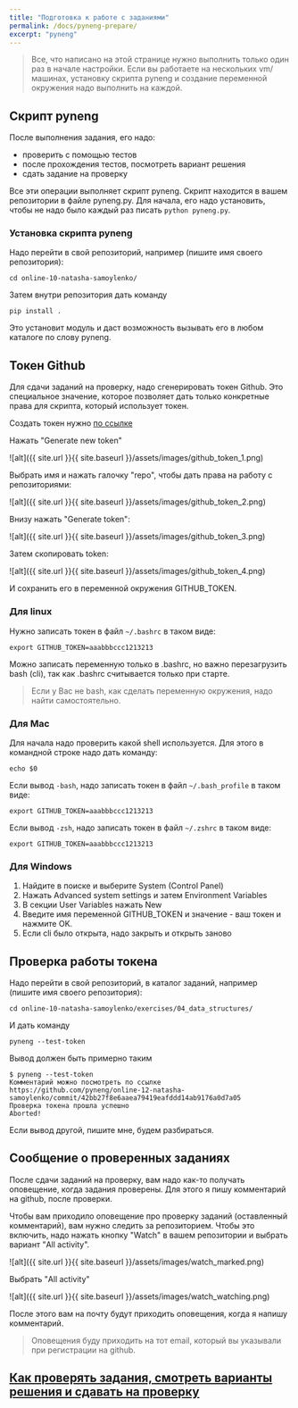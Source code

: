 ```yaml
---
title: "Подготовка к работе с заданиями"
permalink: /docs/pyneng-prepare/
excerpt: "pyneng"
---
```


> Все, что написано на этой странице нужно выполнить только один раз в начале настройки.
> Если вы работаете на нескольких vm/машинах, установку скрипта pyneng и создание переменной окружения
> надо выполнить на каждой.

## Скрипт pyneng

После выполнения задания, его надо:

* проверить с помощью тестов
* после прохождения тестов, посмотреть вариант решения
* сдать задание на проверку

Все эти операции выполняет скрипт pyneng. Скрипт находится в вашем репозитории в файле pyneng.py.
Для начала, его надо установить, чтобы не надо было каждый раз писать ``python pyneng.py``.

### Установка скрипта pyneng

Надо перейти в свой репозиторий, например (пишите имя своего репозитория):

```
cd online-10-natasha-samoylenko/
```

Затем внутри репозитория дать команду

```
pip install .
```

Это установит модуль и даст возможность вызывать его в любом каталоге по слову pyneng.

## Токен Github

Для сдачи заданий на проверку, надо сгенерировать токен Github. Это специальное значение, которое позволяет дать
только конкретные права для скрипта, который использует токен.


Создать токен нужно [по ссылке](https://github.com/settings/tokens)

Нажать "Generate new token"

![alt]({{ site.url }}{{ site.baseurl }}/assets/images/github_token_1.png)

Выбрать имя и нажать галочку "repo", чтобы дать права на работу с репозиториями:

![alt]({{ site.url }}{{ site.baseurl }}/assets/images/github_token_2.png)

Внизу нажать "Generate token":

![alt]({{ site.url }}{{ site.baseurl }}/assets/images/github_token_3.png)

Затем скопировать token:

![alt]({{ site.url }}{{ site.baseurl }}/assets/images/github_token_4.png)


И сохранить его в переменной окружения GITHUB_TOKEN.

### Для linux

Нужно записать токен в файл ``~/.bashrc`` в таком виде:

```
export GITHUB_TOKEN=aaabbbccc1213213
```

Можно записать переменную только в .bashrc, но важно перезагрузить bash (cli), так как .bashrc считывается
только при старте.

> Если у Вас не bash, как сделать переменную окружения, надо найти самостоятельно.

### Для Mac

Для начала надо проверить какой shell используется. Для этого в командной строке надо дать команду:

```
echo $0
```

Если вывод ``-bash``, надо записать токен в файл ``~/.bash_profile`` в таком виде:

```
export GITHUB_TOKEN=aaabbbccc1213213
```


Если вывод ``-zsh``, надо записать токен в файл ``~/.zshrc`` в таком виде:

```
export GITHUB_TOKEN=aaabbbccc1213213
```


### Для Windows

1. Найдите в поиске и выберите System (Control Panel)
2. Нажать Advanced system settings и затем Environment Variables
3. В секции User Variables нажать New
4. Введите имя переменной GITHUB_TOKEN и значение - ваш токен и нажмите OK.
5. Если cli было открыта, надо закрыть и открыть заново

## Проверка работы токена

Надо перейти в свой репозиторий, в каталог заданий, например (пишите имя своего репозитория):

```
cd online-10-natasha-samoylenko/exercises/04_data_structures/
```

И дать команду

```
pyneng --test-token
```

Вывод должен быть примерно таким

```
$ pyneng --test-token
Комментарий можно посмотреть по ссылке https://github.com/pyneng/online-12-natasha-samoylenko/commit/42bb27f8e6aaea79419eafddd14ab9176a0d7a05
Проверка токена прошла успешно
Aborted!
```

Если вывод другой, пишите мне, будем разбираться.

## Сообщение о проверенных заданиях

После сдачи заданий на проверку, вам надо как-то получать оповещение, когда задания проверены.
Для этого я пишу комментарий на github, после проверки.

Чтобы вам приходило оповещение про проверку заданий (оставленный комментарий),
вам нужно следить за репозиторием.
Чтобы это включить, надо нажать кнопку "Watch" в вашем репозитории и выбрать вариант "All activity".

![alt]({{ site.url }}{{ site.baseurl }}/assets/images/watch_marked.png)

Выбрать "All activity"

![alt]({{ site.url }}{{ site.baseurl }}/assets/images/watch_watching.png)


После этого вам на почту будут приходить оповещения, когда я напишу комментарий.

> Оповещения буду приходить на тот email, который вы указывали при регистрации на github.

## [Как проверять задания, смотреть варианты решения и сдавать на проверку](https://pyneng.github.io/docs/pyneng/)

